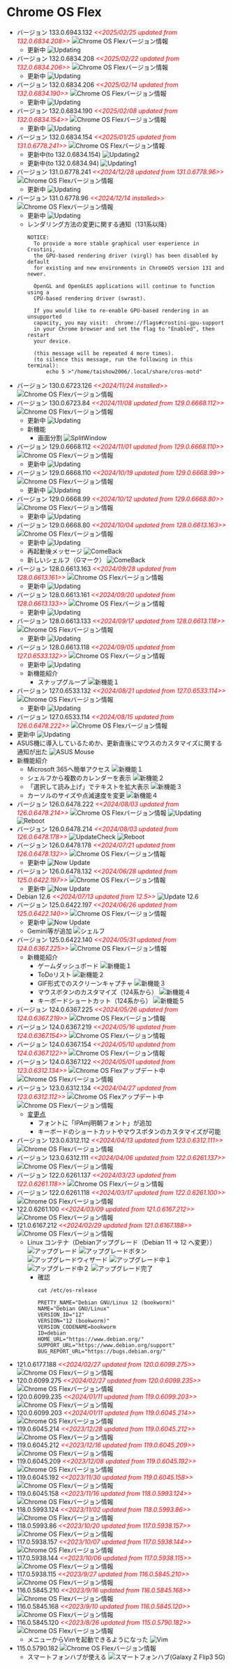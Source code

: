 # Chrome OS Flex
- バージョン 133.0.6943.132 <span style="color: red;">*<<2025/02/25 updated from 132.0.6834.208>>*</span>
  ![Chrome OS Flexバージョン情報](../images/Chrome/20250225_Chrome_OS_Flex_133.0.6943.132.png)
    - 更新中
      ![Updating](../images/Chrome/20250225_Chrome_OS_Flex_Updating133.0.6943.132.png)
- バージョン 132.0.6834.208 <span style="color: red;">*<<2025/02/22 updated from 132.0.6834.206>>*</span>
  ![Chrome OS Flexバージョン情報](../images/Chrome/20250222_Chrome_OS_Flex_132.0.6834.208.png)
    - 更新中
      ![Updating](../images/Chrome/20250222_Chrome_OS_Flex_Updating132.0.6834.208.png)
- バージョン 132.0.6834.206 <span style="color: red;">*<<2025/02/14 updated from 132.0.6834.190>>*</span>
  ![Chrome OS Flexバージョン情報](../images/Chrome/20250214_Chrome_OS_Flex_132.0.6834.206.png)
    - 更新中
      ![Updating](../images/Chrome/20250214_Chrome_OS_Flex_Updating132.0.6834.206.png)
- バージョン 132.0.6834.190 <span style="color: red;">*<<2025/02/08 updated from 132.0.6834.154>>*</span>
  ![Chrome OS Flexバージョン情報](../images/Chrome/20250208_Chrome_OS_Flex_132.0.6834.190.png)
    - 更新中
      ![Updating](../images/Chrome/20250208_Chrome_OS_Flex_Updating132.0.6834.190.png)
- バージョン 132.0.6834.154 <span style="color: red;">*<<2025/01/25 updated from 131.0.6778.241>>*</span>
  ![Chrome OS Flexバージョン情報](../images/Chrome/20250125_Chrome_OS_Flex_132.0.6834.154.png)
    - 更新中(to 132.0.6834.154)
      ![Updating2](../images/Chrome/20250125_Chrome_OS_Flex_Updating132.0.6834.154.png)
    - 更新中(to 132.0.6834.94)
      ![Updating1](../images/Chrome/20250125_Chrome_OS_Flex_Updating132.0.6834.94.png)
- バージョン 131.0.6778.241 <span style="color: red;">*<<2024/12/28 updated from 131.0.6778.96>>*</span>
  ![Chrome OS Flexバージョン情報](../images/Chrome/20241228_Chrome_OS_Flex_131.0.6778.241.png)
    - 更新中
      ![Updating](../images/Chrome/20241228_Chrome_OS_Flex_Updating131.0.6778.241.png)
- バージョン 131.0.6778.96 <span style="color: red;">*<<2024/12/14 installed>>*</span>
  ![Chrome OS Flexバージョン情報](../images/Chrome/20241214_Chrome_OS_Flex_131.0.6778.96.png)
    - 更新中
      ![Updating](../images/Chrome/20241214_Chrome_OS_Flex_Updating131.0.6778.96.png)
    - レンダリング方法の変更に関する通知（131系以降）
      ```
      NOTICE:
        To provide a more stable graphical user experience in Crostini,
        the GPU-based rendering driver (virgl) has been disabled by default
        for existing and new environments in ChromeOS version 131 and newer.

        OpenGL and OpenGLES applications will continue to function using a
        CPU-based rendering driver (swrast).

        If you would like to re-enable GPU-based rendering in an unsupported
        capacity, you may visit:  chrome://flags#crostini-gpu-support
        in your Chrome browser and set the flag to "Enabled", then restart
        your device.

        (this message will be repeated 4 more times).
        (to silence this message, run the following in this terminal):
            echo 5 >"/home/taishow2006/.local/share/cros-motd"
      ```
- バージョン 130.0.6723.126 <span style="color: red;">*<<2024/11/24 installed>>*</span>
  ![Chrome OS Flexバージョン情報](../images/Chrome/20241124_Chrome_OS_Flex_130.0.6723.126.png)
- バージョン 130.0.6723.84 <span style="color: red;">*<<2024/11/08 updated from 129.0.6668.112>>*</span>
  ![Chrome OS Flexバージョン情報](../images/Chrome/20241108_Chrome_OS_Flex_130.0.6723.84.png)
  - 更新中
  ![Updating](../images/Chrome/20241108_Chrome_OS_Flex_Updating130.0.6723.84.png)
  - 新機能
    - 画面分割
      ![SplitWindow](./images/Chrome/20241108_Chrome_OS_Flex_130_SplitWindow.png)
- バージョン 129.0.6668.112 <span style="color: red;">*<<2024/11/01 updated from 129.0.6668.110>>*</span>
  ![Chrome OS Flexバージョン情報](../images/Chrome/20241101_Chrome_OS_Flex_129.0.6668.112.png)
  - 更新中
  ![Updating](../images/Chrome/20241101_Chrome_OS_Flex_Updating129.0.6668.112.png)
- バージョン 129.0.6668.110 <span style="color: red;">*<<2024/10/19 updated from 129.0.6668.99>>*</span>
  ![Chrome OS Flexバージョン情報](../images/Chrome/20241019_Chrome_OS_Flex_129.0.6668.110.png)
  - 更新中
  ![Updating](../images/Chrome/20241019_Chrome_OS_Flex_Updating129.0.6668.110.png)
- バージョン 129.0.6668.99 <span style="color: red;">*<<2024/10/12 updated from 129.0.6668.80>>*</span>
  ![Chrome OS Flexバージョン情報](../images/Chrome/20241012_Chrome_OS_Flex_129.0.6668.99.png)
  - 更新中
  ![Updating](../images/Chrome/20241012_Chrome_OS_Flex_Updating129.0.6668.99.png)
- バージョン 129.0.6668.80 <span style="color: red;">*<<2024/10/04 updated from 128.0.6613.163>>*</span>
  ![Chrome OS Flexバージョン情報](../images/Chrome/20241004_Chrome_OS_Flex_129.0.6668.80.png)
  - 更新中
  ![Updating](../images/Chrome/20241004_Chrome_OS_Flex_Updating129.0.6668.80.png)
  - 再起動後メッセージ
    ![ComeBack](../images/Chrome/20241004_Chrome_OS_Flex_129.0.6668.80_Return.png)
  - 新しいシェルフ（Gマーク）
    ![ComeBack](../images/Chrome/20241004_Chrome_OS_Flex_Desktop129.0.6668.80.png)
- バージョン 128.0.6613.163 <span style="color: red;">*<<2024/09/28 updated from 128.0.6613.161>>*</span>
  ![Chrome OS Flexバージョン情報](../images/Chrome/20240928_Chrome_OS_Flex_128.0.6613.163.png)
  - 更新中
  ![Updating](../images/Chrome/20240927_Chrome_OS_Flex_Updating128.0.6613.163.png)
- バージョン 128.0.6613.161 <span style="color: red;">*<<2024/09/20 updated from 128.0.6613.133>>*</span>
  ![Chrome OS Flexバージョン情報](../images/Chrome/20240920_Chrome_OS_Flex_128.0.6613.161.png)
  - 更新中
  ![Updating](../images/Chrome/20240920_Chrome_OS_Flex_Updating128.0.6613.161.png)
- バージョン 128.0.6613.133 <span style="color: red;">*<<2024/09/17 updated from 128.0.6613.118>>*</span>
  ![Chrome OS Flexバージョン情報](../images/Chrome/20240917_Chrome_OS_Flex_128.0.6613.133.png)
  - 更新中
  ![Updating](../images/Chrome/20240917_Chrome_OS_Flex_Updating128.0.6613.133.png)
- バージョン 128.0.6613.118 <span style="color: red;">*<<2024/09/05 updated from 127.0.6533.132>>*</span>
  ![Chrome OS Flexバージョン情報](../images/Chrome/20240905_Chrome_OS_Flex_128.0.6613.118.png)
  - 更新中
  ![Updating](../images/Chrome/20240905_Chrome_OS_Flex_Updating128.0.6613.118.png)
  - 新機能紹介
    - スナップグループ
      ![新機能１](../images/Chrome/20240905_Chrome_OS_Flex_128_NewFunction1.png)
- バージョン 127.0.6533.132  <span style="color: red;">*<<2024/08/21 updated from 127.0.6533.114>>*</span>
  ![Chrome OS Flexバージョン情報](../images/Chrome/20240821_Chrome_OS_Flex_127.0.6533.132.png)
  - 更新中
  ![Updating](../images/Chrome/20240821_Chrome_OS_Flex_Updating127.0.6533.132.png)
- バージョン 127.0.6533.114  <span style="color: red;">*<<2024/08/15 updated from 126.0.6478.222>>*</span>
![Chrome OS Flexバージョン情報](../images/Chrome/20240815_Chrome_OS_Flex_127.0.6533.114.png)
- 更新中
![Updating](../images/Chrome/20240815_Chrome_OS_Flex_Updating127.0.6533.114.png)
- ASUS機に導入しているためか、更新直後にマウスのカスタマイズに関する通知が出た
  ![ASUS Mouse](../images/Chrome/20240815_Notification_ASUS_MouseCustomize.png)
- 新機能紹介
  - Microsoft 365へ簡単アクセス
    ![新機能１](../images/Chrome/20240815_Chrome_OS_Flex_127_NewFunction1.png)
  - シェルフから複数のカレンダーを表示
    ![新機能２](../images/Chrome/20240815_Chrome_OS_Flex_127_NewFunction2.png)
  - 「選択して読み上げ」でテキストを拡大表示
    ![新機能３](../images/Chrome/20240815_Chrome_OS_Flex_127_NewFunction3.png)
  - カーソルのサイズや点滅速度を変更
    ![新機能４](../images/Chrome/20240815_Chrome_OS_Flex_127_NewFunction4.png)
- バージョン 126.0.6478.222  <span style="color: red;">*<<2024/08/03 updated from 126.0.6478.214>>*</span>
  ![Chrome OS Flexバージョン情報](../images/Chrome/20240803_Chrome_OS_Flex_126.0.6478.222.png)
  ![Updating](../images/Chrome/20240803_Chrome_OS_Flex_Updating126.0.6478.222.png)
  ![Reboot](../images/Chrome/20240803_Chrome_OS_Flex_Update126.0.6478.222.png)
- バージョン 126.0.6478.214  <span style="color: red;">*<<2024/08/03 updated from 126.0.6478.178>>*</span>
  ![UpdateCheck](../images/Chrome/20240803_Chrome_OS_Flex_UpdateCheck126.0.6478.214.png)
  ![Reboot](../images/Chrome/20240803_Chrome_OS_Flex_Update126.0.6478.214.png)
- バージョン 126.0.6478.178  <span style="color: red;">*<<2024/07/21 updated from 126.0.6478.132>>*</span>
  ![Chrome OS Flexバージョン情報](../images/Chrome/20240721_Chrome_OS_Flex_126.0.6478.178.png)
  - 更新中
    ![Now Update](../images/Chrome/20240721_Chrome_OS_Flex_Update126.0.6478.178.png)
- バージョン 126.0.6478.132  <span style="color: red;">*<<2024/06/28 updated from 125.0.6422.197>>*</span>
  ![Chrome OS Flexバージョン情報](../images/Chrome/20240628_Chrome_OS_Flex_126.0.6478.132.png)
  - 更新中
    ![Now Update](../images/Chrome/20240628_Chrome_OS_Flex_Update126.0.6478.132.png)
- Debian 12.6 <span style="color: red;">*<<2024/07/13 updated from 12.5>>*</span>
  ![Update 12.6](../images/Chrome/20240713_changed_debian_12.6.png)
- バージョン 125.0.6422.197  <span style="color: red;">*<<2024/06/26 updated from 125.0.6422.140>>*</span>
  ![Chrome OS Flexバージョン情報](../images/Chrome/20240626_Chrome_OS_Flex_125.0.6422.197.png)
  - 更新中
    ![Now Update](../images/Chrome/20240626_Chrome_OS_Flex_125.0.6422.140_toUpdate197.png)
  - Gemini等が追加
    ![シェルフ](../images/Chrome/20240626_Gemini_NotebookLM_Chrome_OS_Flex_125.0.6422.197.png)
- バージョン 125.0.6422.140 <span style="color: red;">*<<2024/05/31 updated from 124.0.6367.225>>*</span>
![Chrome OS Flexバージョン情報](../images/Chrome/20240531_Chrome_OS_Flex_125.0.6422.140.png)
  - 新機能紹介
    - ゲームダッシュボード
      ![新機能１](../images/Chrome/20240531_Chrome_OS_Flex_125_NewFunction1.png)
    - ToDoリスト
      ![新機能２](../images/Chrome/20240531_Chrome_OS_Flex_125_NewFunction2.png)
    - GIF形式でのスクリーンキャプチャ
      ![新機能３](../images/Chrome/20240531_Chrome_OS_Flex_125_NewFunction3.png)
    - マウスボタンのカスタマイズ（124系から）
      ![新機能４](../images/Chrome/20240531_Chrome_OS_Flex_125_NewFunction4.png)
    - キーボードショートカット（124系から）
      ![新機能５](../images/Chrome/20240531_Chrome_OS_Flex_125_NewFunction5.png)
- バージョン 124.0.6367.225 <span style="color: red;">*<<2024/05/26 updated from 124.0.6367.219>>*</span>
  ![Chrome OS Flexバージョン情報](../images/Chrome/20240526_Chrome_OS_Flex_124.0.6367.225.png)
- バージョン 124.0.6367.219 <span style="color: red;">*<<2024/05/16 updated from 124.0.6367.154>>*</span>
  ![Chrome OS Flexバージョン情報](../images/Chrome/20240516_Chrome_OS_Flex_124.0.6367.219.png)
- バージョン 124.0.6367.154 <span style="color: red;">*<<2024/05/10 updated from 124.0.6367.122>>*</span>
  ![Chrome OS Flexバージョン情報](../images/Chrome/20240510_Chrome_OS_Flex_124.0.6367.154.png)
- バージョン 124.0.6367.122 <span style="color: red;">*<<2024/05/01 updated from 123.0.6312.134>>*</span>
  ![Chrome OS Flexアップデート中](../images/Chrome/20240501_Chrome_OS_Flex_Update.png)<BR />
  ![Chrome OS Flexバージョン情報](../images/Chrome/20240501_Chrome_OS_Flex_124.0.6367.122.png)
- バージョン 123.0.6312.134 <span style="color: red;">*<<2024/04/27 updated from 123.0.6312.112>>*</span>
  ![Chrome OS Flexアップデート中](../images/Chrome/20240427_Chrome_OS_Flex_Update.png)<BR />
  ![Chrome OS Flexバージョン情報](../images/Chrome/20240427_Chrome_OS_Flex_123.0.6312.134.png)
  - [変更点](https://note.com/taishow2020/n/n2ca56abe2139)
    - フォントに「IPAmj明朝フォント」が追加
    - キーボードのショートカットやマウスボタンのカスタマイズが可能
- バージョン 123.0.6312.112 <span style="color: red;">*<<2024/04/13 updated from 123.0.6312.111>>*</span>
  ![Chrome OS Flexバージョン情報](../images/Chrome/20240413_Chrome_OS_Flex_123.0.6312.112.png)
- バージョン 123.0.6312.111 <span style="color: red;">*<<2024/04/06 updated from 122.0.6261.137>>*</span>
  ![Chrome OS Flexバージョン情報](../images/Chrome/20240406_Chrome_OS_Flex_123.0.6312.111.png)
- バージョン 122.0.6261.137 <span style="color: red;">*<<2024/03/23 updated from 122.0.6261.118>>*</span>
  ![Chrome OS Flexバージョン情報](../images/Chrome/20240323_Chrome_OS_Flex_122.0.6261.137.png)
- バージョン 122.0.6261.118 <span style="color: red;">*<<2024/03/17 updated from 122.0.6261.100>>*</span>
  ![Chrome OS Flexバージョン情報](../images/Chrome/20240317_Chrome_OS_Flex_122.0.6261.118.png)
- 122.0.6261.100 <span style="color: red;">*<<2024/03/09 updated from 121.0.6167.212>>*</span>
  ![Chrome OS Flexバージョン情報](../images/Chrome/20240309_Chrome_OS_Flex_122.0.6261.100.png)
- 121.0.6167.212 <span style="color: red;">*<<2024/02/29 updated from 121.0.6167.188>>*</span>
  ![Chrome OS Flexバージョン情報](../images/Chrome/20240229_Chrome_OS_Flex_121.0.6167.212.png)
  - Linux コンテナ（Debianアップグレード（Debian 11 -> 12 へ変更））
    ![アップグレード](../images/Chrome/20240226_Chrome_OS_Upgrade.png)
    ![アップグレードボタン](../images/Chrome/20240226_Chrome_OS_UpgradeToDebian12.png)
    ![アップグレードウィザード](../images/Chrome/20240227_Chrome_OS_Upgrade_Now1.png)
    ![アップグレード中１](../images/Chrome/20240227_Chrome_OS_Upgrade_Now2.png)
    ![アップグレード中２](../images/Chrome/20240227_Chrome_OS_Upgrade_Now3.png)
    ![アップグレード完了](../images/Chrome/20240227_Chrome_OS_Upgrade_Completed.png)
    - 確認
      ```
      cat /etc/os-release
      ```
      ```
      PRETTY_NAME="Debian GNU/Linux 12 (bookworm)"
      NAME="Debian GNU/Linux"
      VERSION_ID="12"
      VERSION="12 (bookworm)"
      VERSION_CODENAME=bookworm
      ID=debian
      HOME_URL="https://www.debian.org/"
      SUPPORT_URL="https://www.debian.org/support"
      BUG_REPORT_URL="https://bugs.debian.org/"
      ```
- 121.0.6177.188 <span style="color: red;">*<<2024/02/27 updated from 120.0.6099.275>>*</span>
  ![Chrome OS Flexバージョン情報](../images/Chrome/20240226_Chrome_OS_Flex_121.0.6167.188.png)
- 120.0.6099.275 <span style="color: red;">*<<2024/02/27 updated from 120.0.6099.235>>*</span>
  ![Chrome OS Flexバージョン情報](../images/Chrome/20240226_Chrome_OS_Flex_120.0.6099.275.png)
- 120.0.6099.235 <span style="color: red;">*<<2024/01/11 updated from 119.0.6099.203>>*</span>
  ![Chrome OS Flexバージョン情報](../images/Chrome/20240119_Chrome_OS_Flex_120.0.6099.235.png)
- 120.0.6099.203 <span style="color: red;">*<<2024/01/11 updated from 119.0.6045.214>>*</span>
  ![Chrome OS Flexバージョン情報](../images/Chrome/20240111_Chrome_OS_Flex_120.0.6099.203.png)
- 119.0.6045.214 <span style="color: red;">*<<2023/12/28 updated from 119.0.6045.212>>*</span>
  ![Chrome OS Flexバージョン情報](../images/Chrome/20231228_Chrome_OS_Flex_119.0.6045.214.png)
- 119.0.6045.212 <span style="color: red;">*<<2023/12/16 updated from 119.0.6045.209>>*</span>
  ![Chrome OS Flexバージョン情報](../images/Chrome/20231216_Chrome_OS_Flex_119.0.6045.212.png)
- 119.0.6045.209 <span style="color: red;">*<<2023/12/08 updated from 119.0.6045.192>>*</span>
  ![Chrome OS Flexバージョン情報](../images/Chrome/20231208_Chrome_OS_Flex_119.0.6045.209.png)
- 119.0.6045.192 <span style="color: red;">*<<2023/11/30 updated from 119.0.6045.158>>*</span>
  ![Chrome OS Flexバージョン情報](../images/Chrome/20231130_Chrome_OS_Flex_119.0.6045.192.png)
- 119.0.6045.158 <span style="color: red;">*<<2023/11/16 updated from 118.0.5993.124>>*</span>
  ![Chrome OS Flexバージョン情報](../images/Chrome/20231116_Chrome_OS_Flex_119.0.6045.158.png)
- 118.0.5993.124 <span style="color: red;">*<<2023/11/02 updated from 118.0.5993.86>>*</span>
  ![Chrome OS Flexバージョン情報](../images/Chrome/20231102_Chrome_OS_Flex_118.0.5993.124.png)
- 118.0.5993.86 <span style="color: red;">*<<2023/10/20 updated from 117.0.5938.157>>*</span>
  ![Chrome OS Flexバージョン情報](../images/Chrome/20231020_Chrome_OS_Flex_118.0.5993.86.png)
- 117.0.5938.157 <span style="color: red;">*<<2023/10/07 updated from 117.0.5938.144>>*</span>
  ![Chrome OS Flexバージョン情報](../images/Chrome/20231007_Chrome_OS_Flex_117.0.5938.157.png)
- 117.0.5938.144 <span style="color: red;">*<<2023/10/06 updated from 117.0.5938.115>>*</span>
  ![Chrome OS Flexバージョン情報](../images/Chrome/20231006_Chrome_OS_Flex_117.0.5938.144.png)
- 117.0.5938.115 <span style="color: red;">*<<2023/9/27 updated from 116.0.5845.210>>*</span>
  ![Chrome OS Flexバージョン情報](../images/Chrome/20230927_Chrome_OS_Flex_117.0.5938.115.png)
- 116.0.5845.210 <span style="color: red;">*<<2023/9/16 updated from 116.0.5845.168>>*</span>
  ![Chrome OS Flexバージョン情報](../images/Chrome/20230916_Chrome_OS_Flex_116.0.5845.210.png)
- 116.0.5845.168 <span style="color: red;">*<<2023/9/10 updated from 116.0.5845.120>>*</span>
  ![Chrome OS Flexバージョン情報](../images/Chrome/20230910_Chrome_OS_Flex_116.0.5845.168.png)
- 116.0.5845.120 <span style="color: red;">*<<2023/8/26 updated from 115.0.5790.182>>*</span>
  ![Chrome OS Flexバージョン情報](../images/Chrome/20230826_Chrome_OS_Flex_116.0.5845.120.png)
  - メニューからVimを起動できるようになった
    ![Vim](../images/Chrome/20230826_Vim.png)
- 115.0.5790.182
  ![Chrome OS Flexバージョン情報](../images/Chrome/20230819_Chrome_OS_Flex_115.0.5790.182.png)
  - スマートフォンハブが使える
    ![スマートフォンハブ(Galaxy Z Flip3 5G)](../images/Chrome/20230722_SmartPhoneHub_GalaxyFlip3.png)
